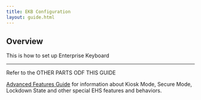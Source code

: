```yaml
---
title: EKB Configuration
layout: guide.html
---
```


## Overview

This is how to set up Enterprise Keyboard 


------

Refer to the OTHER PARTS ODF THIS GUIDE 

[Advanced Features Guide](../features) for information about Kiosk Mode, Secure Mode, Lockdown State and other special EHS features and behaviors. 

